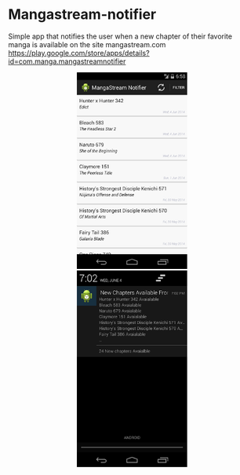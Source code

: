 Mangastream-notifier
====================
Simple app that notifies the user when a new chapter of their favorite  manga is available on the site mangastream.com
https://play.google.com/store/apps/details?id=com.manga.mangastreamnotifier

<div align="center">
  <img height="400px" src="https://raw.githubusercontent.com/aedwa038/Mangastream-notifier/master/samples/listviewScreenShot.png"/>
</div>
<div align="center">
<img height="400px" src="https://raw.githubusercontent.com/aedwa038/Mangastream-notifier/master/samples/notificationScreenShot.png"/>
</div>
